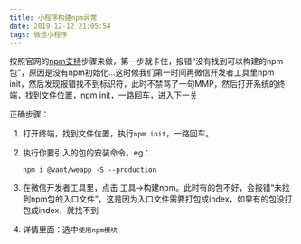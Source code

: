 ```yaml
---
title: 小程序构建npm异常
date: 2019-12-12 21:05:54
tags: 微信小程序
---
```


按照官网的[npm支持]('https://developers.weixin.qq.com/miniprogram/dev/devtools/npm.html')步骤来做，第一步就卡住，报错“没有找到可以构建的npm包”，原因是没有npm初始化...这时候我们第一时间再微信开发者工具里npm init，然后发现报错找不到标识符，此时不禁骂了一句MMP，然后打开系统的终端，找到文件位置，npm init，一路回车，进入下一关

<!--more-->

正确步骤：

1. 打开终端，找到文件位置，执行`npm init`，一路回车。

2. 执行你要引入的包的安装命令，eg：

   ```
   npm i @vant/weapp -S --production
   ```

3. 在微信开发者工具里，点击 工具->构建npm。此时有的包不好，会报错“未找到npm包的入口文件”，这是因为入口文件需要打包成index，如果有的包没打包成index，就找不到

4. 详情里面：选中`使用npm模块`